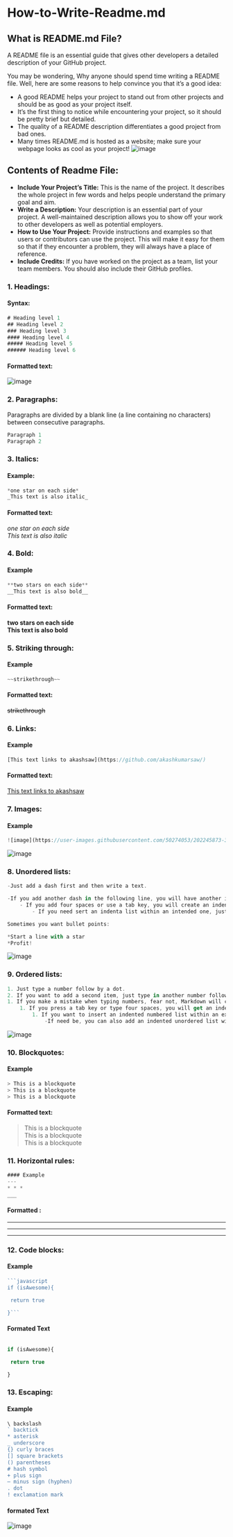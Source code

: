 # How-to-Write-Readme.md

## What is README.md File?
A README file is an essential guide that gives other developers a detailed description of your GitHub project.

You may be wondering, Why anyone should spend time writing a README file. Well, here are some reasons to help convince you that it’s a good idea:

- A good README helps your project to stand out from other projects and should be as good as your project itself.
- It’s the first thing to notice while encountering your project, so it should be pretty brief but detailed.
- The quality of a README description differentiates a good project from bad ones.
- Many times README.md is hosted as a website; make sure your webpage looks as cool as your project!
![image](https://user-images.githubusercontent.com/50274053/202235977-599fbbe8-dfcd-48ce-975a-2a04388b414f.png)
## Contents of Readme File:
- __Include Your Project’s Title:__ This is the name of the project. It describes the whole project in few words and helps people understand the primary goal and aim.
- __Write a Description:__ Your description is an essential part of your project. A well-maintained description allows you to show off your work to other developers as well as potential employers.
- __How to Use Your Project:__ Provide instructions and examples so that users or contributors can use the project. This will make it easy for them so that if they encounter a problem, they will always have a place of reference.
- __Include Credits:__ If you have worked on the project as a team, list your team members. You should also include their GitHub profiles.

### 1. Headings:
#### Syntax:
```javascript
# Heading level 1
## Heading level 2
### Heading level 3
#### Heading level 4
##### Heading level 5
###### Heading level 6
```
#### Formatted text:
![image](https://user-images.githubusercontent.com/50274053/202237765-4a447242-81d6-4ffc-9842-f4e0e6552955.png)
### 2. Paragraphs:
Paragraphs are divided by a blank line (a line containing no characters) between consecutive paragraphs.
```javascript
Paragraph 1
Paragraph 2
```
### 3. Italics:
#### Example:
```javascript
*one star on each side*
_This text is also italic_
```
#### Formatted text:
*one star on each side*   
_This text is also italic_

### 4. Bold:
#### Example
```javascript
**two stars on each side**
__This text is also bold__
```
#### Formatted text:
**two stars on each side**    
__This text is also bold__

### 5. Striking through:
#### Example
```javascript
~~strikethrough~~
```
#### Formatted text:
~~strikethrough~~
### 6. Links:
#### Example
```javascript
[This text links to akashsaw](https://github.com/akashkumarsaw/)
```
#### Formatted text:
[This text links to akashsaw](https://github.com/akashkumarsaw/)
### 7. Images:
#### Example 
```javascript
![image](https://user-images.githubusercontent.com/50274053/202245873-39adc6a6-8cdf-4dd8-b266-2858ea55d364.png)
```
![image](https://user-images.githubusercontent.com/50274053/202245936-a83b349e-95bd-4e8b-a11d-98e0aeb13803.png)
### 8. Unordered lists:
```javascript
-Just add a dash first and then write a text.

-If you add another dash in the following line, you will have another item in the list.
    - If you add four spaces or use a tab key, you will create an indented list.
        - If you need sert an indenta list within an intended one, just press a tab key again.

Sometimes you want bullet points:

*Start a line with a star 
*Profit!
```
![image](https://user-images.githubusercontent.com/50274053/202246554-5b820380-f27d-42c3-bc3f-faa97a232b8c.png)
### 9. Ordered lists:
```javascript
1. Just type a number follow by a dot.
2. If you want to add a second item, just type in another number followed by a dot.
1. If you make a mistake when typing numbers, fear not, Markdown will correct for you. 
    1. If you press a tab key or type four spaces, you will get an indented list and the numbering will start from scratch.
        1. If you want to insert an indented numbered list within an existing indented numbered one, just press the tab key again. 
            -If need be, you can also add an indented unordered list within an indented numbered one, by pressing a tab key and typing adash.
```
![image](https://user-images.githubusercontent.com/50274053/202247060-1998d764-7d59-46a3-b680-a789229de2ad.png)
### 10. Blockquotes:
#### Example
```javascript
> This is a blockquote
> This is a blockquote
> This is a blockquote
```
#### Formatted text:
> This is a blockquote  
> This is a blockquote  
> This is a blockquote  
### 11. Horizontal rules:
```javascript
#### Example
---
* * *
___
```
#### Formatted :
---
* * *
___
### 12. Code blocks:
#### Example
```javascript
```javascript
if (isAwesome){

 return true

}```
```
#### Formated Text
```javascript

if (isAwesome){

 return true

}

```
### 13. Escaping:
#### Example
```javascript
\ backslash
` backtick
* asterisk
_ underscore
{} curly braces
[] square brackets
() parentheses
# hash symbol
+ plus sign
– minus sign (hyphen)
. dot
! exclamation mark
```
#### formated Text
![image](https://user-images.githubusercontent.com/50274053/202249944-186102a5-ad58-4bd7-83e1-f11b72300eda.png)
